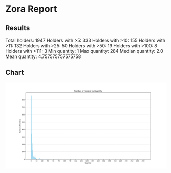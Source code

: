 # Zora Report
## Results
Total holders: 1947
Holders with >5: 333
Holders with >10: 155
Holders with >11: 132
Holders with >25: 50
Holders with >50: 19
Holders with >100: 8
Holders with >111: 3
Min quantity: 1
Max quantity: 284
Median quantity: 2.0
Mean quantity: 4.757575757575758
## Chart
![Number of Holders by Quantity](holders_by_quantity.png)
